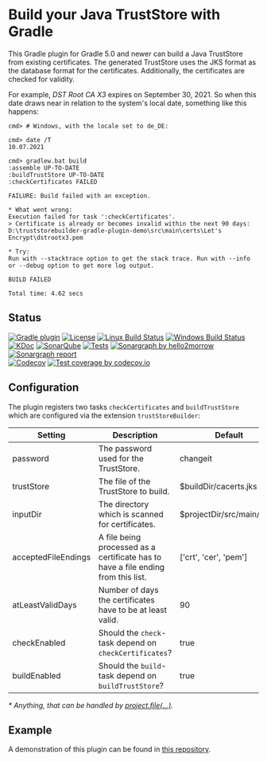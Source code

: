 # Build your Java TrustStore with Gradle

This Gradle plugin for Gradle 5.0 and newer can build a Java TrustStore from existing certificates. The generated TrustStore uses the JKS format as the database format for the certificates. Additionally, the certificates are checked for validity.

For example, _DST Root CA X3_ expires on September 30, 2021. So when this date draws near in relation to the system's local date, something like this happens: 
```
cmd> # Windows, with the locale set to de_DE:

cmd> date /T
10.07.2021

cmd> gradlew.bat build
:assemble UP-TO-DATE
:buildTrustStore UP-TO-DATE
:checkCertificates FAILED

FAILURE: Build failed with an exception.

* What went wrong:
Execution failed for task ':checkCertificates'.
> Certificate is already or becomes invalid within the next 90 days:
D:\truststorebuilder-gradle-plugin-demo\src\main\certs\Let's Encrypt\dstrootx3.pem

* Try:
Run with --stacktrace option to get the stack trace. Run with --info or --debug option to get more log output.

BUILD FAILED

Total time: 4.62 secs
```

## Status

[![Gradle plugin](https://img.shields.io/badge/plugins.gradle.org-de.chkpnt.truststorebuilder-blue.svg)](https://plugins.gradle.org/plugin/de.chkpnt.truststorebuilder)
[![License](https://img.shields.io/github/license/chkpnt/truststorebuilder-gradle-plugin.svg?label=License)](https://tldrlegal.com/license/apache-license-2.0-(apache-2.0))  
[![Linux Build Status](https://travis-ci.com/chkpnt/truststorebuilder-gradle-plugin.svg?branch=master)](https://travis-ci.com/chkpnt/truststorebuilder-gradle-plugin)
[![Windows Build Status](https://ci.appveyor.com/api/projects/status/c5cu6n9ngma600y9?svg=true)](https://ci.appveyor.com/project/chkpnt/truststorebuilder-gradle-plugin/branch/master)
[![KDoc](https://img.shields.io/badge/Docs-KDoc-lightgrey.svg)](https://chkpnt.github.io/truststorebuilder-gradle-plugin/kdoc/truststorebuilder-gradle-plugin/index.html)
[![SonarQube](https://img.shields.io/badge/SonarQube-sonar.chkpnt.de-blue.svg)](https://sonar.chkpnt.de/dashboard?id=de.chkpnt%3Atruststorebuilder-gradle-plugin)
[![Tests](https://img.shields.io/sonar/tests/de.chkpnt:truststorebuilder-gradle-plugin?label=Tests&server=https%3A%2F%2Fsonar.chkpnt.de&sonarVersion=8.9)](https://sonar.chkpnt.de/component_measures?id=de.chkpnt%3Atruststorebuilder-gradle-plugin&metric=tests)
[![Sonargraph by hello2morrow](https://img.shields.io/badge/Static%20code%20analyzer-Sonargraph-blue.svg)](https://www.hello2morrow.com/products/sonargraph)
[![Sonargraph report](https://img.shields.io/badge/Report-chkpnt.github.io-lightgrey.svg)](https://chkpnt.github.io/truststorebuilder-gradle-plugin/reports/sonargraph.html)  
[![Codecov](https://img.shields.io/badge/Other%20CI%20tool-codecov.io-blue.svg)](https://codecov.io/)
[![Test coverage by codecov.io](https://codecov.io/gh/chkpnt/truststorebuilder-gradle-plugin/branch/master/graph/badge.svg)](https://codecov.io/github/chkpnt/truststorebuilder-gradle-plugin?branch=master)
<!--[![Tech dept by SonarQube](https://img.shields.io/sonar/https/sonar.chkpnt.de/de.chkpnt:truststorebuilder-gradle-plugin/tech_debt.svg?label=Tech dept)](https://sonar.chkpnt.de/overview/debt?id=de.chkpnt%3Atruststorebuilder-gradle-plugin)
[![Test coverage by SonarQube](https://img.shields.io/sonar/https/sonar.chkpnt.de/de.chkpnt:truststorebuilder-gradle-plugin/coverage.svg?label=Code coverage)](https://sonar.chkpnt.de/drilldown/measures?id=de.chkpnt%3Atruststorebuilder-gradle-plugin&metric=lines_to_cover)      
[![Average component dependency according to John Lakos](https://img.shields.io/sonar/https/sonar.chkpnt.de/de.chkpnt:truststorebuilder-gradle-plugin/sg_i.CORE_ACD.svg?label=ACD)](https://sonar.chkpnt.de/dashboard/index/19?did=5)
[![Cumulative component dependency according to John Lakos](https://img.shields.io/sonar/https/sonar.chkpnt.de/de.chkpnt:truststorebuilder-gradle-plugin/sg_i.CORE_CCD.svg?label=CCD)](https://sonar.chkpnt.de/dashboard/index/19?did=5)
[![Normalized cumulative component dependency according to John Lakos](https://img.shields.io/sonar/https/sonar.chkpnt.de/de.chkpnt:truststorebuilder-gradle-plugin/sg_i.CORE_NCCD.svg?label=NCCD)](https://sonar.chkpnt.de/dashboard/index/19?did=5)-->

## Configuration

The plugin registers two tasks `checkCertificates` and `buildTrustStore` which are configured via
the extension `trustStoreBuilder`:

| Setting             | Description                                                                       | Default                       | Type           |
|---------------------|-----------------------------------------------------------------------------------|-------------------------------|----------------|
| password            | The password used for the TrustStore.                                             | changeit                      | String         |
| trustStore          | The file of the TrustStore to build.                                              | $buildDir/cacerts.jks         | Object*        |
| inputDir            | The directory which is scanned for certificates.                                  | $projectDir/src/main/certs    | Object*        |
| acceptedFileEndings | A file being processed as a certificate has to have a file ending from this list. | ['crt', 'cer', 'pem']         | List\<String\> |
| atLeastValidDays    | Number of days the certificates have to be at least valid.                        | 90                            | int            |
| checkEnabled        | Should the `check`-task depend on `checkCertificates`?                            | true                          | Boolean        |
| buildEnabled        | Should the `build`-task depend on `buildTrustStore`?                              | true                          | Boolean        |

_\* Anything, that can be handled by [project.file(...)](https://docs.gradle.org/current/dsl/org.gradle.api.Project.html#org.gradle.api.Project:file%28java.lang.Object%29)._

## Example

A demonstration of this plugin can be found in [this repository](https://github.com/chkpnt/truststorebuilder-gradle-plugin-demo).
